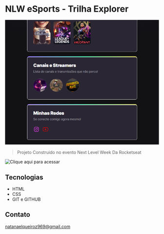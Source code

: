 # NLW eSports - Trilha Explorer
![preview](preview.png)

> Projeto Construido no evento Next Level Week Da Rocketseat

![Clique aqui para acessar](https://natandavinci.github.io/nlw/)

## Tecnologias

- HTML
- CSS
- GIT e GITHUB

## Contato
 natanaelqueiroz969@gmail.com